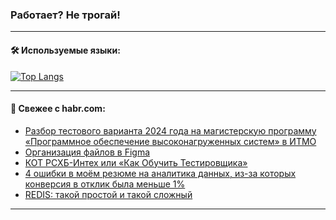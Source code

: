 ### Работает? Не трогай!

---
<!--
#### 🛠️ Technical stack:

![Java](https://img.shields.io/badge/Java-informational?logo=Oracle&style=flat&logoColor=white&color=FF4500)
![Kotlin](https://img.shields.io/badge/Kotlin-informational?logo=Kotlin&style=flat&logoColor=white&color=774D97)
![TS](https://img.shields.io/badge/TypeScript-informational?logo=typeScript&style=flat&logoColor=black&color=017acc)
![Python](https://img.shields.io/badge/Python-informational?logo=Python&style=flat&logoColor=black&color=ffdd54) <br>
![Spring](https://img.shields.io/badge/Spring-informational?logo=Spring&style=flat&logoColor=white&color=6DB33F) 
![SpringBoot](https://img.shields.io/badge/SpringBoot-informational?logo=SpringBoot&style=flat&logoColor=white&color=6DB33F)
![Nest](https://img.shields.io/badge/NestJS-informational?logo=NestJS&style=flat&logoColor=white&color=E0234E) 
![NodeJS](https://img.shields.io/badge/NodeJS-informational?logo=node.js&style=flat&logoColor=white&color=70A760)<br>
![PostgreSQL](https://img.shields.io/badge/PostgreSQL-informational?logo=PostgreSQL&style=flat&logoColor=white&color=DAA520)
![MongoDB](https://img.shields.io/badge/MongoDB-informational?logo=MongoDB&style=flat&logoColor=white&color=870000)
![Apache](https://img.shields.io/badge/Apache-informational?logo=apache&style=flat&logoColor=white&color=f74e28)

___ 
-->

#### 🛠️ Используемые языки:

[![Top Langs](https://github-readme-stats-u2qms2cxw-advtsettinggmailcoms-projects.vercel.app/api/top-langs/?username=zloylis&langs_count=10&hide_title=true&title_color=e6edf3&size_weight=0.5&count_weight=0.5&layout=compact&hide_progress=true&hide_border=true&theme=dracula)](https://github.com/zloylis)

<!---


####  :octocat:&nbsp;&nbsp; Статистика:

![GitHub stats](https://github-readme-stats-u2qms2cxw-advtsettinggmailcoms-projects.vercel.app/api?username=zloylis&show_icons=true&hide_border=true&theme=dracula&title_color=e6edf3&include_all_commits=true&count_private=true&hide_rank=false&hide_title=true&rank_icon=github)
-->
---

#### 💬 Свежее с habr.com:

<!-- BLOG-POST-LIST:START -->
- [Разбор тестового варианта 2024 года на магистерскую программу «Программное обеспечение высоконагруженных систем» в ИТМО](https://habr.com/ru/articles/841846/?utm_source=habrahabr&utm_medium=rss&utm_campaign=841846)
- [Организация файлов в Figma](https://habr.com/ru/articles/841812/?utm_source=habrahabr&utm_medium=rss&utm_campaign=841812)
- [КОТ РСХБ-Интех или «Как Обучить Тестировщика»](https://habr.com/ru/companies/rshb/articles/841800/?utm_source=habrahabr&utm_medium=rss&utm_campaign=841800)
- [4 ошибки в моём резюме на аналитика данных, из-за которых конверсия в отклик была меньше 1%](https://habr.com/ru/companies/yandex_praktikum/articles/840652/?utm_source=habrahabr&utm_medium=rss&utm_campaign=840652)
- [REDIS: такой простой и такой сложный](https://habr.com/ru/companies/stm_labs/articles/841792/?utm_source=habrahabr&utm_medium=rss&utm_campaign=841792)
<!-- BLOG-POST-LIST:END -->

---
